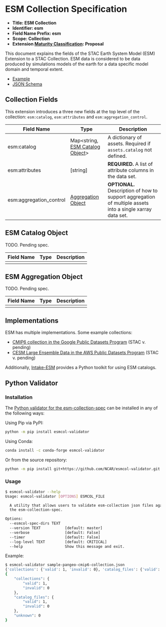 # ESM Collection Specification

- **Title: ESM Collection**
- **Identifier: esm**
- **Field Name Prefix: esm**
- **Scope: Collection**
- **Extension [Maturity Classification](https://github.com/radiantearth/stac-spec/blob/master/extensions/README.md#extension-maturity): Proposal**

This document explains the fields of the STAC Earth System Model (ESM) Extension to a STAC Collection.
ESM data is considered to be data produced by simulations models of the earth for a data specific model domain and temporal extent.

- [Example](examples/sample-pangeo-cmip6-collection.json)
- [JSON Schema](json-schema/schema.json)

## Collection Fields

This extension introduces a three new fields at the top level of the collection: `esm:catalog`, `esm:attributes` and `esm:aggregation_control`.

| Field Name              | Type                                                   | Description                                                                                               |
| ----------------------- | ------------------------------------------------------ | --------------------------------------------------------------------------------------------------------- |
| esm:catalog             | Map<string, [ESM Catalog Object](#esm-catalog-object)> | A dictionary of assets. Required if `assets.catalog` not defined.                                         |
| esm:attributes          | [string]                                               | **REQUIRED.** A list of attribute columns in the data set.                                                |
| esm:aggregation_control | [Aggregation Object](#esm-aggregation-object)          | **OPTIONAL.** Description of how to support aggregation of multiple assets into a single xarray data set. |

## ESM Catalog Object

TODO. Pending spec.

| Field Name | Type | Description |
| ---------- | ---- | ----------- |
|            |      |

## ESM Aggregation Object

TODO. Pending spec.

| Field Name | Type | Description |
| ---------- | ---- | ----------- |
|            |      |

## Implementations

ESM has multiple implementations. Some example collections:

- [CMIP6 collection in the Google Public Datasets Program]() (STAC v. pending)
- [CESM Large Ensemble Data in the AWS Public Datasets Program]() (STAC v. pending)

Additionally, [Intake-ESM](https://intake-esm.readthedocs.io/en/latest/) provides a Python toolkit for using ESM catalogs.

## Python Validator

### Installation

The [Python validator for the esm-collection-spec](https://github.com/NCAR/esmcol-validator) can be installed in any of the following ways:

Using Pip via PyPI:

```bash
python -m pip install esmcol-validator
```

Using Conda:

```bash
conda install -c conda-forge esmcol-validator
```

Or from the source repository:

```bash
python -m pip install git+https://github.com/NCAR/esmcol-validator.git
```

### Usage

```bash
$ esmcol-validator --help
Usage: esmcol-validator [OPTIONS] ESMCOL_FILE

  A utility that allows users to validate esm-collection json files against
  the esm-collection-spec.

Options:
  --esmcol-spec-dirs TEXT
  --version TEXT           [default: master]
  --verbose                [default: False]
  --timer                  [default: False]
  --log-level TEXT         [default: CRITICAL]
  --help                   Show this message and exit.
```

Example:

```bash
$ esmcol-validator sample-pangeo-cmip6-collection.json
{'collections': {'valid': 1, 'invalid': 0}, 'catalog_files': {'valid': 1, 'invalid': 0}, 'unknown': 0}
{
    "collections": {
        "valid": 1,
        "invalid": 0
    },
    "catalog_files": {
        "valid": 1,
        "invalid": 0
    },
    "unknown": 0
}
```
